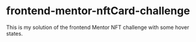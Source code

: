 # frontend-mentor-nftCard-challenge
This is my solution of the frontend Mentor NFT challenge with some hover states.
